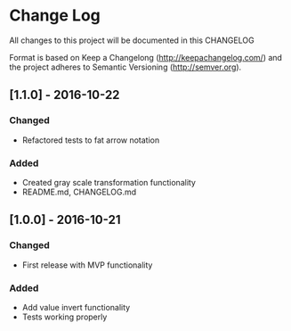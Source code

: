 # Change Log
All changes to this project will be documented in this CHANGELOG

Format is based on Keep a Changelong (http://keepachangelog.com/) and the project adheres to Semantic Versioning (http://semver.org).


## [1.1.0] - 2016-10-22
### Changed
- Refactored tests to fat arrow notation

### Added
- Created gray scale transformation functionality
- README.md, CHANGELOG.md

## [1.0.0] - 2016-10-21
### Changed
- First release with MVP functionality

### Added
- Add value invert functionality
- Tests working properly